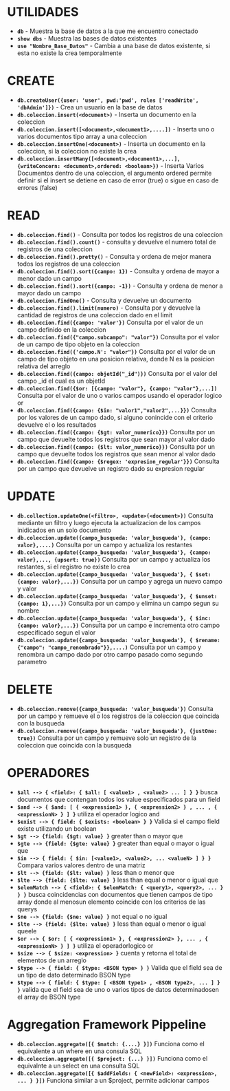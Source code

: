 # UTILIDADES

* **`db`** - Muestra la base de datos a la que me encuentro conectado
* **`show dbs`** - Muestra las bases de datos existentes
* **`use "Nombre_Base_Datos"`** - Cambia a una base de datos existente, si esta no existe la crea temporalmente


# CREATE

* **`db.createUser({user: 'user', pwd:'pwd', roles ['readWrite', 'dbAdmin']})`** - Crea un usuario en la base de datos
* **`db.coleccion.insert(<document>)`** - Inserta un documento en la coleccion
* **`db.coleccion.insert([<document>,<document1>,....])`** - Inserta uno o varios documentos tipo array a una coleccion
* **`db.coleccion.insertOne(<document>)`** - Inserta un documento en la coleccion, si la coleccion no existe la crea
* **`db.coleccion.insertMany([<document>,<document1>,...], {writeConcern: <document>,ordered: <boolean>})`** - Inserta Varios Documentos dentro de una coleccion, el argumento ordered permite definir si el insert se detiene en caso de error (true) o sigue en caso de errores (false)


# READ

* **`db.coleccion.find()`** - Consulta por todos los registros de una coleccion
* **`db.coleccion.find().count()`** - consulta y devuelve el numero total de registros de una coleccion
* **`db.coleccion.find().pretty()`** - Consulta y ordena de mejor manera todos los registros de una coleccion
* **`db.coleccion.find().sort({campo: 1})`** - Consulta y ordena de mayor a menor dado un campo
* **`db.coleccion.find().sort({campo: -1})`** - Consulta y ordena de menor a mayor dado un campo
* **`db.coleccion.findOne()`** - Consulta y devuelve un documento
* **`db.coleccion.find().limit(numero)`** - Consulta por y devuelve la cantidad de registros de una coleccion dado en el limit
* **`db.coleccion.find({campo: 'valor'})`** Consulta por el valor de un campo definido en la coleccion
* **`db.coleccion.find({"campo.subcampo": "valor"})`** Consulta por el valor de un campo de tipo objeto en la coleccion
* **`db.coleccion.find({'campo.N': "valor"})`** Consulta por el valor de un campo de tipo objeto en una posicion relativa, donde N es la posicion relativa del arreglo
* **`db.coleccion.find({campo: objetId("_id")})`** Consulta por el valor del campo _id el cual es un objetId
* **`db.coleccion.find({$or: [{campo: "valor"}, {campo: "valor"},...])`** Consulta por el valor de uno o varios campos usando el operador logico or
* **`db.coleccion.find({campo: {$in: "valor1","valor2",...}})`** Consulta por los valores de un campo dado, si alguno conincide con el criterio devuelve el o los resultados
* **`db.coleccion.find({campo: {$gt: valor_numerico}})`** Consulta por un campo que devuelte todos los registros que sean mayor al valor dado
* **`db.coleccion.find({campo: {$lt: valor_numerico}})`** Consulta por un campo que devuelte todos los registros que sean menor al valor dado
* **`db.coleccion.find({campo: {$regex: 'expresion_regular'}})`** Consulta por un campo que devuelve un registro dado su expresion regular


# UPDATE

* **`db.collection.updateOne(<filtro>, <update>{<document>})`** Consulta mediante un filtro y luego ejecuta la actualizacion de los campos inidicados en un solo documento
* **`db.coleccion.update({campo_busqueda: 'valor_busqueda'}, {campo: valor},....)`** Consulta por un campo y actualiza los restantes
* **`db.coleccion.update({campo_busqueda: 'valor_busqueda'}, {campo: valor},..., {upsert: true})`** Consulta por un campo y actualiza los restantes, si el registro no existe lo crea
* **`db.coleccion.update({campo_busqueda: 'valor_busqueda'}, { $set: {campo: valor},...})`** Consulta por un campo y agrega un nuevo campo y valor
* **`db.coleccion.update({campo_busqueda: 'valor_busqueda'}, { $unset: {campo: 1},...})`** Consulta por un campo y elimina un campo segun su nombre
* **`db.coleccion.update({campo_busqueda: 'valor_busqueda'}, { $inc: {campo: valor},...})`** Consulta por un campo e incrementa otro campo especificado segun el valor
* **`db.coleccion.update({campo_busqueda: 'valor_busqueda'}, { $rename: {"campo": "campo_renombrado"}},....)`** Consulta por un campo y renombra un campo dado por otro campo pasado como segundo parametro

# DELETE

* **`db.coleccion.remove({campo_busqueda: 'valor_busqueda'})`** Consulta por un campo y remueve el o los registros de la coleccion que coincida con la busqueda
* **`db.coleccion.remove({campo_busqueda: 'valor_busqueda'}, {justOne: true})`** Consulta por un campo y remueve solo un registro de la coleccion que coincida con la busqueda

# OPERADORES

* **`$all --> { <field>: { $all: [ <value1> , <value2> ... ] } }`** busca documentos que contengan todos los value especificados para un field
* **`$and --> { $and: [ { <expression1> }, { <expression2> } , ... , { <expressionN> } ] }`** utiliza el operador logico and
* **`$exist --> { field: { $exists: <boolean> } }`** Valida si el campo field existe utilizando un boolean
* **`$gt --> {field: {$gt: value} }`** greater than o mayor que
* **`$gte --> {field: {$gte: value} }`** greater than equal o mayor o igual que
* **`$in --> { field: { $in: [<value1>, <value2>, ... <valueN> ] } }`** Compara varios valores dentro de una matriz
* **`$lt --> {field: {$lt: value} }`** less than o menor que
* **`$lte --> {field: {$lte: value} }`** less than equal o menor o igual que
* **`$elemMatch --> { <field>: { $elemMatch: { <query1>, <query2>, ... } } }`** busca coincidencias con documentos que tienen campos de tipo array donde al menosun elemento coincide con los criterios de las querys
* **`$ne --> {field: {$ne: value} }`** not equal o no igual
* **`$lte --> {field: {$lte: value} }`** less than equal o menor o igual queele
* **`$or --> { $or: [ { <expression1> }, { <expression2> }, ... , { <expressionN> } ] }`** utiliza el operadorlogico or
* **`$size --> { $size: <expression> }`** cuenta y retorna el total de elementos de un arreglo
* **`$type --> { field: { $type: <BSON type> } }`** Valida que el field sea de un tipo de dato determinado BSON type
* **`$type --> { field: { $type: [ <BSON type1> , <BSON type2>, ... ] } }`** valida que el field sea de uno o varios tipos de datos determinadosen el array de BSON type


# Aggregation Framework Pippeline

* **`db.coleccion.aggregate([{ $match: {....} }])`** Funciona como el equivalente a un where en una consula SQL
* **`db.coleccion.aggregate([{ $project: {...} }])`** Funciona como el equivalnte a un select en una consulta SQL
* **`db.coleccion.aggregate([{ $addFields: { <newField>: <expression>, ... } }])`** Funciona similar a un $project, permite adicionar campos
